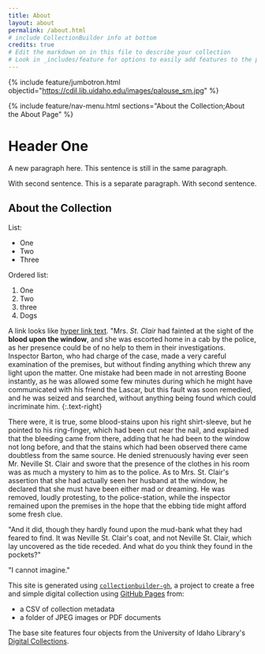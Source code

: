 ```yaml
---
title: About
layout: about
permalink: /about.html
# include CollectionBuilder info at bottom
credits: true
# Edit the markdown on in this file to describe your collection
# Look in _includes/feature for options to easily add features to the page
---
```


{% include feature/jumbotron.html objectid="https://cdil.lib.uidaho.edu/images/palouse_sm.jpg" %}

{% include feature/nav-menu.html sections="About the Collection;About the About Page" %}

# Header One

A new paragraph here.
This sentence is still in the same paragraph.

With second sentence.
This is a separate paragraph. 
With second sentence.

## About the Collection

List:

- One
- Two
- Three

Ordered list:

1. One
2. Two 
3. three
4. Dogs

A link looks like [hyper link text](https://collectionbuilder.github.io/collectionbuilder-gh/about.html).
"Mrs. *St. Clair* had fainted at the sight of the **blood upon the window**, and she was escorted home in a cab by the police, as her presence could be of no help to them in their investigations. 
Inspector Barton, who had charge of the case, made a very careful examination of the premises, but without finding anything which threw any light upon the matter. One mistake had been made in not arresting Boone instantly, as he was allowed some few minutes during which he might have communicated with his friend the Lascar, but this fault was soon remedied, and he was seized and searched, without anything being found which could incriminate him.
{:.text-right}

There were, it is true, some blood-stains upon his right shirt-sleeve, but he pointed to his ring-finger, which had been cut near the nail, and explained that the bleeding came from there, adding that he had been to the window not long before, and that the stains which had been observed there came doubtless from the same source. He denied strenuously having ever seen Mr. Neville St. Clair and swore that the presence of the clothes in his room was as much a mystery to him as to the police. As to Mrs. St. Clair's assertion that she had actually seen her husband at the window, he declared that she must have been either mad or dreaming. He was removed, loudly protesting, to the police-station, while the inspector remained upon the premises in the hope that the ebbing tide might afford some fresh clue.

"And it did, though they hardly found upon the mud-bank what they had feared to find. It was Neville St. Clair's coat, and not Neville St. Clair, which lay uncovered as the tide receded. And what do you think they found in the pockets?"

"I cannot imagine."

This site is generated using [`collectionbuilder-gh`](https://collectionbuilding.github.io/gh/), a project to create a free and simple digital collection using [GitHub Pages](https://pages.github.com/) from: 

- a CSV of collection metadata
- a folder of JPEG images or PDF documents

The base site features four objects from the University of Idaho Library's [Digital Collections](https://www.lib.uidaho.edu/digital). 


